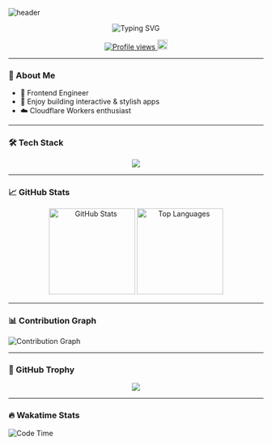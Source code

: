 <!-- Header -->
![header](https://capsule-render.vercel.app/api?type=waving&color=gradient&height=150&section=header&text=Hi!%20I'm%20YunosukeYoshino%20👋&fontSize=30&fontAlignY=35)

<p align="center">
  <img src="https://readme-typing-svg.demolab.com?font=Fira+Code&weight=500&size=20&pause=1000&color=F7A2F2&center=true&vCenter=true&width=435&lines=Frontend+Engineer+%F0%9F%8E%AF;Love+Hono%2C+Next.js%2C+Cloudflare+Workers;Building+beautiful+UI+with+TailwindCSS" alt="Typing SVG" />
</p>

<p align="center"> 
  <a href="https://github.com/YunosukeYoshino">
    <img src="https://komarev.com/ghpvc/?username=YunosukeYoshino&style=flat-square&color=ff69b4" alt="Profile views" />
  </a>
  <a href="https://github.com/YunosukeYoshino">
    <img height="20" src="https://img.shields.io/github/followers/YunosukeYoshino?label=follow&logo=github&style=flat-square&color=blueviolet" />
  </a>
</p>

---

### 🚀 About Me
- 🎯 Frontend Engineer
- 💎 Enjoy building interactive & stylish apps
- ☁️ Cloudflare Workers enthusiast

---

### 🛠️ Tech Stack

<p align="center">
  <img src="https://skillicons.dev/icons?theme=light&perline=8&i=html,css,tailwind,js,ts,react,nextjs,remix,astro,vite,cloudflare,github,vscode" />
</p>

---

### 📈 GitHub Stats

<p align="center">
  <img alt="GitHub Stats" height="170" src="https://github-readme-stats.vercel.app/api?username=YunosukeYoshino&count_private=true&show_icons=true&hide_border=true&theme=radical" />
  <img alt="Top Languages" height="170" src="https://github-readme-stats.vercel.app/api/top-langs/?username=YunosukeYoshino&layout=compact&count_private=true&hide_border=true&theme=radical" />
</p>

---

### 📊 Contribution Graph
![Contribution Graph](https://github-readme-activity-graph.vercel.app/graph?username=YunosukeYoshino&theme=dracula&hide_border=true&bg_color=0D1117)

---

### 🏅 GitHub Trophy
<p align="center">
  <img src="https://github-profile-trophy.vercel.app/?username=YunosukeYoshino&theme=dracula&no-frame=true&margin-w=5" />
</p>

---

### 🔥 Wakatime Stats
<!--START_SECTION:waka-->
![Code Time](https://img.shields.io/badge/Code%20Time-800%20hrs-blue?style=flat-square&logo=wakatime)
